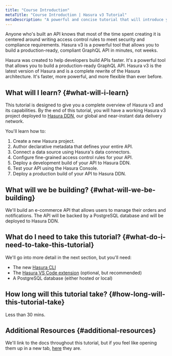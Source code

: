 ```yaml
---
title: "Course Introduction"
metaTitle: "Course Introduction | Hasura v3 Tutorial"
metaDescription: "A powerful and concise tutorial that will introduce you to Hasura v3 and its concepts."
---
```


Anyone who's built an API knows that most of the time spent creating it is centered around writing access control rules
to meet security and compliance requirements. Hasura v3 is a powerful tool that allows you to build a production-ready,
compliant GraphQL API in minutes, not weeks.

Hasura was created to help developers build APIs faster. It's a powerful tool that allows you to build a
production-ready GraphQL API. Hasura v3 is the latest version of Hasura and is a complete rewrite of the Hasura
architecture. It's faster, more powerful, and more flexible than ever before.

## What will I learn? {#what-will-i-learn}

This tutorial is designed to give you a complete overview of Hasura v3 and its capabilities. By the end of this
tutorial, you will have a working Hasura v3 project deployed to [Hasura DDN](https://console.hasura.io), our global and
near-instant data delivery network.

You'll learn how to:

1. Create a new Hasura project.
2. Author declarative metadata that defines your entire API.
3. Connect a data source using Hasura's data connectors.
4. Configure fine-grained access control rules for your API.
5. Deploy a development build of your API to Hasura DDN.
6. Test your API using the Hasura Console.
7. Deploy a production build of your API to Hasura DDN.

## What will we be building? {#what-will-we-be-building}

We'll build an e-commerce API that allows users to manage their orders and notifications. The API will be backed by a
PostgreSQL database and will be deployed to Hasura DDN.

## What do I need to take this tutorial? {#what-do-i-need-to-take-this-tutorial}

We'll go into more detail in the next section, but you'll need:

- The new [Hasura CLI](https://hasura.io/docs/3.0/cli/installation/)
- The [Hasura VS Code extension](https://marketplace.visualstudio.com/items?itemName=HasuraHQ.hasura) (optional, but
  recommended)
- A PostgreSQL database (either hosted or local)

## How long will this tutorial take? {#how-long-will-this-tutorial-take}

Less than 30 mins.

## Additional Resources {#additional-resources}

We'll link to the docs throughout this tutorial, but if you feel like opening them up in a new tab,
[here](https://hasura.io/docs/3.0/) they are.
